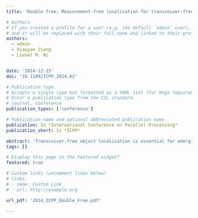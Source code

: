 ```yaml
---
title: 'Double free: Measurement-free localization for transceiver-free object'

# Authors
# If you created a profile for a user (e.g. the default `admin` user), write the username (folder name) here
# and it will be replaced with their full name and linked to their profile.
authors:
  - admin
  - Xiaoyan Jiang
  - Lionel M. Ni


date: '2014-12-15'
doi: '10.1109/ICPP.2014.62'

# Publication type.
# Accepts a single type but formatted as a YAML list (for Hugo requirements).
# Enter a publication type from the CSL standard.
# journal, conference
publication_types: ['conference']

# Publication name and optional abbreviated publication name.
publication: In *International Conference on Parallel Processing*
publication_short: In *ICPP*

abstract: 'Transceiver-free object localization is essential for emerging location-based service, e.g., the safe guard system and asset security. It can track indoor target without carrying any device and has attracted many research effort. Among these technologies, Radio Signal Strength (RSS) based approaches are very popular because of their low-cost and wide applicability. In such work, usually a large number of reference nodes have to be deployed. However, if in a very large area, many labor work to measure the positions of the reference nodes have to be performed, result in not practical in real scenario. In this paper, we propose Double Free, which can accurately track transceiver-free object without measuring the positions of the reference nodes. Users may randomly deploy nodes in a 2D area, e.g., the ceiling of the floor. Our Double Free contains two steps: reference node localization and target localization. The key to achieve the first step is to utilize the RSS difference in different channel to distinguish the Line-Of-Sight (LOS) signal from combined multiple paths signal. Thus, the reference nodes can be accurately localized without additional hardware. In the second step, we propose two algorithms: Influential Link and Node (ILN) and MultiPath Distinguishing (MD). ILN is simple to implement, while MD can accurately model the additional signal caused by the target, then accurately localize the target. To implement this idea, 16 TelosB nodes are placed randomly in a 25×10m 2 laboratory. The experiment results show, the average localization error is only round 2 meters without requiring to measure the positions of reference nodes in advance. It shows enormous potential in those localization areas, where manual measurement is hard to perform, or hard labor work want to be saved.'
tags: []

# Display this page in the Featured widget?
featured: true

# Custom links (uncomment lines below)
# links:
# - name: Custom Link
#   url: http://example.org

url_pdf: '2014_ICPP_Double_Free.pdf'

---
```

